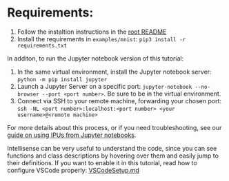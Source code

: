 # Requirements:

1. Follow the instaltion instructions in the [root README](../..)
2. Install the requirements in `examples/mnist`: `pip3 install -r requirements.txt`

In additon, to run the Jupyter notebook version of this tutorial:
1. In the same virtual environment, install the Jupyter notebook server: `python -m pip install jupyter`
2. Launch a Jupyter Server on a specific port: `jupyter-notebook --no-browser --port <port number>`. Be sure to be in the virtual environment.
3. Connect via SSH to your remote machine, forwarding your chosen port:
`ssh -NL <port number>:localhost:<port number> <your username>@<remote machine>`

For more details about this process, or if you need troubleshooting, see our [guide on using IPUs from Jupyter notebooks](../../standard_tools/using_jupyter/README.md).

Intellisense can be very useful to understand the code, since you can see functions and class descriptions by hovering over them and easily jump
to their definitions. If you want to enable it in this tutorial, read how to configure VSCode properly: [VSCodeSetup.md](VSCodeSetup.md)
